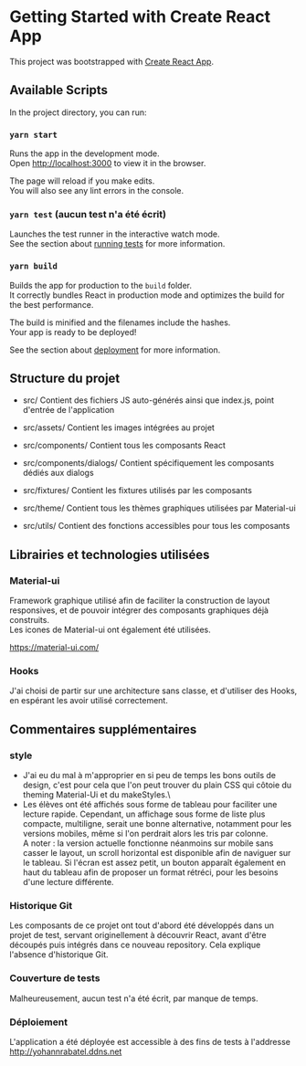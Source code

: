# Getting Started with Create React App

This project was bootstrapped with [Create React App](https://github.com/facebook/create-react-app).

## Available Scripts

In the project directory, you can run:

### `yarn start`

Runs the app in the development mode.\
Open [http://localhost:3000](http://localhost:3000) to view it in the browser.

The page will reload if you make edits.\
You will also see any lint errors in the console.

### `yarn test` (aucun test n'a été écrit)

Launches the test runner in the interactive watch mode.\
See the section about [running tests](https://facebook.github.io/create-react-app/docs/running-tests) for more information.

### `yarn build`

Builds the app for production to the `build` folder.\
It correctly bundles React in production mode and optimizes the build for the best performance.

The build is minified and the filenames include the hashes.\
Your app is ready to be deployed!

See the section about [deployment](https://facebook.github.io/create-react-app/docs/deployment) for more information.

## Structure du projet

- src/
Contient des fichiers JS auto-générés ainsi que index.js, point d'entrée de l'application

- src/assets/
Contient les images intégrées au projet

- src/components/
Contient tous les composants React

- src/components/dialogs/
Contient spécifiquement les composants dédiés aux dialogs

- src/fixtures/
Contient les fixtures utilisés par les composants

- src/theme/
Contient tous les thèmes graphiques utilisées par Material-ui

- src/utils/
Contient des fonctions accessibles pour tous les composants

## Librairies et technologies utilisées

### Material-ui

Framework graphique utilisé afin de faciliter la construction de layout responsives, et de pouvoir intégrer des composants graphiques déjà construits.\
Les icones de Material-ui ont également été utilisées.

https://material-ui.com/

### Hooks

J'ai choisi de partir sur une architecture sans classe, et d'utiliser des Hooks, en espérant les avoir utilisé correctement.

## Commentaires supplémentaires

### style

- J'ai eu du mal à m'approprier en si peu de temps les bons outils de design, c'est pour cela que l'on peut trouver du plain CSS qui côtoie du theming Material-Ui et du makeStyles.\
- Les élèves ont été affichés sous forme de tableau pour faciliter une lecture rapide. Cependant, un affichage sous forme de liste plus compacte, multiligne, serait une bonne alternative, notamment pour les versions mobiles, même si l'on perdrait alors les tris par colonne.\
A noter : la version actuelle fonctionne néanmoins sur mobile sans casser le layout, un scroll horizontal est disponible afin de naviguer sur le tableau. Si l'écran est assez petit, un bouton apparaît également en haut du tableau afin de proposer un format rétréci, pour les besoins d'une lecture différente.


### Historique Git

Les composants de ce projet ont tout d'abord été développés dans un projet de test, servant originellement à découvrir React, avant d'être découpés puis intégrés dans ce nouveau repository. Cela explique l'absence d'historique Git.

### Couverture de tests

Malheureusement, aucun test n'a été écrit, par manque de temps.

### Déploiement

L'application a été déployée est accessible à des fins de tests à l'addresse http://yohannrabatel.ddns.net